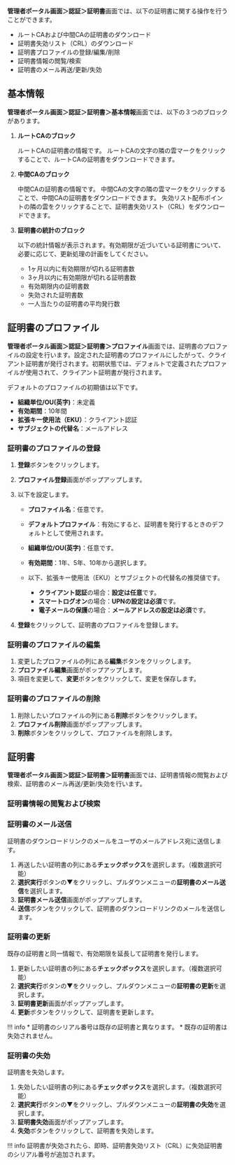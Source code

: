 **管理者ポータル画面＞認証＞証明書**画面では、以下の証明書に関する操作を行うことができます。

* ルートCAおよび中間CAの証明書のダウンロード
* 証明書失効リスト（CRL）のダウンロード
* 証明書プロファイルの登録/編集/削除
* 証明書情報の閲覧/検索
* 証明書のメール再送/更新/失効

## 基本情報
**管理者ポータル画面＞認証＞証明書＞基本情報**画面では、以下の３つのブロックがあります。

1. **ルートCAのブロック**

    ルートCAの証明書の情報です。
    ルートCAの文字の隣の雲マークをクリックすることで、ルートCAの証明書をダウンロードできます。

2. **中間CAのブロック**
    
    中間CAの証明書の情報です。
    中間CAの文字の隣の雲マークをクリックすることで、中間CAの証明書をダウンロードできます。
    失効リスト配布ポイントの隣の雲をクリックすることで、証明書失効リスト（CRL）をダウンロードできます。

3. **証明書の統計のブロック**

    以下の統計情報が表示されます。有効期限が近づいている証明書について、必要に応じて、更新処理の計画をしてください。

    * 1ヶ月以内に有効期限が切れる証明書数
    * 3ヶ月以内に有効期限が切れる証明書数
    * 有効期限内の証明書数
    * 失効された証明書数
    * 一人当たりの証明書の平均発行数

## 証明書のプロファイル
**管理者ポータル画面＞認証＞証明書＞プロファイル**画面では、証明書のプロファイルの設定を行います。設定された証明書のプロファイルにしたがって、クライアント証明書が発行されます。初期状態では、デフォルトで定義されたプロファイルが使用されて、クライアント証明書が発行されます。

デフォルトのプロファイルの初期値は以下です。

* **組織単位/OU(英字)**：未定義
* **有効期間**：10年間
* **拡張キー使用法（EKU）**：クライアント認証
* **サブジェクトの代替名**：メールアドレス

### 証明書のプロファイルの登録
1. **登録**ボタンをクリックします。
2. **プロファイル登録**画面がポップアップします。
3. 以下を設定します。

    * **プロファイル名**：任意です。
    * **デフォルトプロファイル**：有効にすると、証明書を発行するときのデフォルトとして使用されます。
    * **組織単位/OU(英字)**：任意です。
    * **有効期間**：1年、5年、10年から選択します。
    * 以下、拡張キー使用法（EKU）とサブジェクトの代替名の推奨値です。
  
        * **クライアント認証**の場合：**設定は任意**です。
        * **スマートログオン**の場合：**UPNの設定は必須**です。
        * **電子メールの保護**の場合：**メールアドレスの設定は必須**です。

4. **登録**をクリックして、証明書のプロファイルを登録します。

### 証明書のプロファイルの編集
1. 変更したプロファイルの列にある**編集**ボタンをクリックします。
2. **プロファイル編集**画面がポップアップします。
3. 項目を変更して、**変更**ボタンをクリックして、変更を保存します。

### 証明書のプロファイルの削除
1. 削除したいプロファイルの列にある**削除**ボタンをクリックします。
2. **プロファイル削除**画面がポップアップします。
3. **削除**ボタンをクリックして、プロファイルを削除します。

## 証明書
**管理者ポータル画面＞認証＞証明書＞証明書**画面では、証明書情報の閲覧および検索、証明書のメール再送/更新/失効を行います。

### 証明書情報の閲覧および検索

### 証明書のメール送信
証明書のダウンロードリンクのメールをユーザのメールアドレス宛に送信します。

1. 再送したい証明書の列にある**チェックボックス**を選択します。（複数選択可能）
2. **選択実行**ボタンの▼をクリックし、プルダウンメニューの**証明書のメール送信**を選択します。
3. **証明書メール送信**画面がポップアップします。
4. **送信**ボタンをクリックして、証明書のダウンロードリンクのメールを送信します。

### 証明書の更新
既存の証明書と同一情報で、有効期限を延長して証明書を発行します。

1. 更新したい証明書の列にある**チェックボックス**を選択します。（複数選択可能）
2. **選択実行**ボタンの▼をクリックし、プルダウンメニューの**証明書の更新**を選択します。
3. **証明書更新**画面がポップアップします。
4. **更新**ボタンをクリックして、証明書を更新します。

!!! info
    * 証明書のシリアル番号は既存の証明書と異なります。
    * 既存の証明書は失効されません。

### 証明書の失効
証明書を失効します。

1. 失効したい証明書の列にある**チェックボックス**を選択します。（複数選択可能）
2. **選択実行**ボタンの▼をクリックし、プルダウンメニューの**証明書の失効**を選択します。
3. **証明書失効**画面がポップアップします。
4. **失効**ボタンをクリックして、証明書を失効します。

!!! info
    証明書が失効されたら、即時、証明書失効リスト（CRL）に失効証明書のシリアル番号が追加されます。

